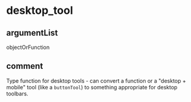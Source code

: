 # desktop_tool
## argumentList
objectOrFunction
## comment

Type function for desktop tools - can convert a function or a "desktop + mobile" tool (like a `buttonTool`) to something appropriate for desktop toolbars.
